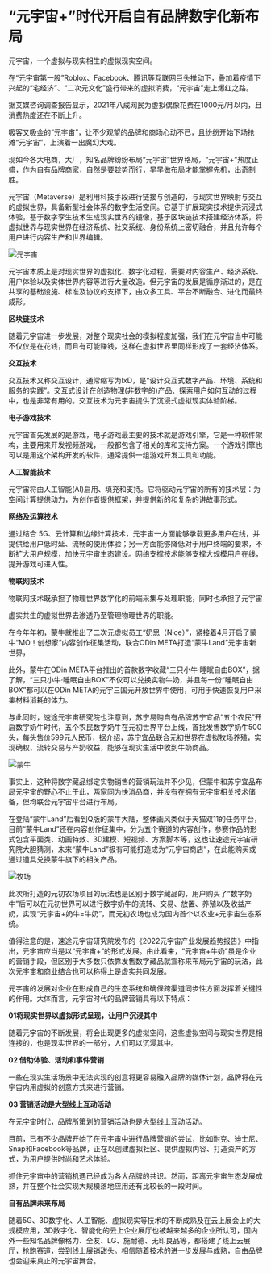 # “元宇宙+”时代开启自有品牌数字化新布局

元宇宙，一个虚拟与现实相生的虚拟现实空间。

在“元宇宙第一股”Roblox、Facebook、腾讯等互联网巨头推动下，叠加着疫情下兴起的“宅经济”、“二次元文化”盛行带来的虚拟消费，“元宇宙”走上爆红之路。

据艾媒咨询调查报告显示，2021年八成网民为虚拟偶像花费在1000元/月以内，且消费热度还在不断上升。

吸客又吸金的“元宇宙”，让不少观望的品牌和商场心动不已，且纷纷开始下场抢滩“元宇宙”，上演着一出魔幻大戏。

现如今各大电商，大厂，知名品牌纷纷布局“元宇宙”世界格局，“元宇宙+”热度正盛，作为自有品牌商家，自然是要趁势而行，早早做布局才能掌握先机，出奇制胜。

元宇宙（Metaverse）是利用科技手段进行链接与创造的，与现实世界映射与交互的虚拟世界，具备新型社会体系的数字生活空间。它基于扩展现实技术提供沉浸式体验，基于数字孪生技术生成现实世界的镜像，基于区块链技术搭建经济体系，将虚拟世界与现实世界在经济系统、社交系统、身份系统上密切融合，并且允许每个用户进行内容生产和世界编辑。

![元宇宙](https://pic.rmb.bdstatic.com/bjh/down/a58a4d548b8dd53e6bb8bc3dcd58f7a5.jpeg)

元宇宙本质上是对现实世界的虚拟化、数字化过程，需要对内容生产、经济系统、用户体验以及实体世界内容等进行大量改造。但元宇宙的发展是循序渐进的，是在共享的基础设施、标准及协议的支撑下，由众多工具、平台不断融合、进化而最终成形。

**区块链技术**

随着元宇宙进一步发展，对整个现实社会的模拟程度加强，我们在元宇宙当中可能不仅仅是在花钱，而且有可能赚钱，这样在虚拟世界里同样形成了一套经济体系。



**交互技术**

交互技术又称交互设计，通常缩写为IxD，是“设计交互式数字产品、环境、系统和服务的实践”。交互式设计在创造物理(非数字的)产品、探索用户如何互动的过程中，也是非常有用的。交互技术为元宇宙提供了沉浸式虚拟现实体验阶梯。



**电子游戏技术**

元宇宙首先发展的是游戏，电子游戏最主要的技术就是游戏引擎，它是一种软件架构，主要用来开发视频游戏，一般都包含了相关的库和支持方案。一个游戏引擎也可以是用这个架构开发的软件，通常提供一组游戏开发工具和功能。

**人工智能技术**

元宇宙将由人工智能(AI)启用、填充和支持。它将驱动元宇宙的所有的技术层：为空间计算提供动力，为创作者提供框架，并提供新的和复杂的讲故事形式。



**网络及运算技术**

通过结合 5G、云计算和边缘计算技术，元宇宙一方面能够承载更多用户在线，并提供给用户低时延、流畅的使用体验；另一方面能够降低对于用户终端的要求，不断扩大用户规模，加快元宇宙生态建设。网络支撑技术能够支撑大规模用户在线，提升游戏可进入性。



**物联网技术**

物联网技术既承担了物理世界数字化的前端采集与处理职能，同时也承担了元宇宙

虚实共生的虚拟世界去渗透乃至管理物理世界的职能。



在今年年初，蒙牛就推出了二次元虚拟员工“奶思（Nice）”，紧接着4月开启了蒙牛“MO！创想家”内容创作征集活动，联合ODin META打造“蒙牛Land”元宇宙新世界，

此外，蒙牛在ODin META平台推出的首款数字收藏“三只小牛·睡眠自由BOX”，据了解，“三只小牛·睡眠自由BOX”不仅可以兑换实物牛奶，并且每一份“睡眠自由BOX”都可以在ODin META的元宇三国元开放世界中使用，可用于快速恢复用户采集材料消耗的体力。

与此同时，速途元宇宙研究院也注意到，苏宁易购自有品牌苏宁宜品“五个农民”开启数字奶牛时代，五个农民数字奶牛在元初世界平台上线，首批发售数字奶牛500头，每头售价599元人民币，据介绍，苏宁宜品联合元初世界在虚拟牧场养殖，实现确权、流转交易与产奶收益，能够在现实生活中收到牛奶商品。

![蒙牛](https://pic.rmb.bdstatic.com/bjh/down/bfcbc9cf7da5217a1374a08dfe050e90.jpeg)

事实上，这种将数字藏品绑定实物销售的营销玩法并不少见，但蒙牛和苏宁宜品布局元宇宙的野心不止于此，两家同为快消品商，并没有在拥有元宇宙相关技术储备，但均联合元宇宙平台进行布局。

在登陆“蒙牛Land”后看到Q版的蒙牛大陆，整体画风类似于天猫双11的任务平台，目前“蒙牛Land”还在内容创作征集中，分为五个赛道的内容创作，参赛作品的形式包含平面类、动画特效、3D建模、短视频、方案脚本等，这也让速途元宇宙研究院大胆猜测，未来“蒙牛Land”极有可能打造成为“元宇宙商店”，在此能购买或通过道具兑换蒙牛旗下的相关产品。

![牧场](https://pic.rmb.bdstatic.com/bjh/down/f87c1735da6b5c09a73d5c3492dd5260.jpeg)

此次所打造的元初农场项目的玩法也是区别于数字藏品的，用户购买了“数字奶牛”后可以在元初世界可以进行数字奶牛的流转、交易、放置、养殖以及收益产奶，实现“元宇宙+奶牛=牛奶”，而元初农场也成为国内首个以农业+元宇宙生态系统。

值得注意的是，速途元宇宙研究院发布的《2022元宇宙产业发展趋势报告》中指出，元宇宙应当是以“元宇宙+”的形式发展。由此看来，“元宇宙+牛奶”虽是企业的营销手段，但区别于大多数只依靠发售数字藏品就宣称来布局元宇宙的玩法，此次元宇宙和商业结合也可以称得上是虚实共同发展。

元宇宙的发展对企业在形成自己的生态系统和确保跨渠道同步性方面发挥着关键性的作用。大体而言，元宇宙时代的品牌营销具有以下特点：

**01将现实世界以虚拟形式呈现，让用户沉浸其中**

随着元宇宙的不断发展，将会出现更多的虚拟空间，这些虚拟空间与现实世界是相连接的，也是现实世界的一部分，人们可以沉浸其中。

**02 借助体验、活动和事件营销**

一些在现实生活场景中无法实现的创意将更容易融入品牌的媒体计划，品牌将在元宇宙内用虚拟的创意方式来进行营销。

**03 营销活动是大型线上互动活动**

在元宇宙时代，品牌所策划的营销活动也是大型线上互动活动。

目前，已有不少品牌开始了在元宇宙中进行品牌营销的尝试，比如耐克、迪士尼、Snap和Facebook等品牌，正在以创建虚拟社区、提供虚拟内容、打造资产的方式，为用户提供时尚和艺术体验。

抓住元宇宙中的营销机遇已经成为各大品牌的共识。然而，距离元宇宙生态发展成熟，并在整个社会实现大规模落地应用还有比较长的一段时间。

**自有品牌未来布局**

随着5G、3D数字化、人工智能、虚拟现实等技术的不断成熟及在云上展会上的大规模应用，3D数字化、智能化的云上企业展厅也被越来越多的企业所认可，国内外一些知名品牌像格力、全友、LG、施耐德、无印良品等，都搭建了线上云展厅，抢跑赛道，尝到线上展销甜头。相信随着技术的进一步发展与成熟，自由品牌也会迎来真正的元宇宙舞台。